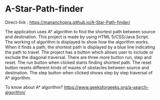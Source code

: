 # A-Star-Path-finder
Direct-link : https://mananchopra.github.io/A-Star-Path-finder/

The application uses A* algorithm to find the shortest path between source and destination. This project is made by using HTML 5/CSS/Java Script. The working of algorithm is displayed to show how the algorithm works. When it finds a path, the shortest path is displayed by a blue line indicating the path to travel. The project has a button which allows user to include or exclude the diagonal traversal. There are three more button run, step and reset. The run button when clicked starts finding shortest path. The reset button resets different kinds of mazes of obstacles between source and destination. The step button when clicked shows step by step traversal of A* algorithm.

To know about A* algorithm? https://www.geeksforgeeks.org/a-search-algorithm/
